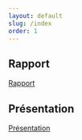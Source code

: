 ```yaml
---
layout: default
slug: /index
order: 1
---
```



<!--  -->   

## Rapport 
[Rapport](https://labs-web.github.io/lab-markdown/rapport.html)

## Présentation 
[Présentation](https://labs-web.github.io/lab-markdown/presentation.html)

